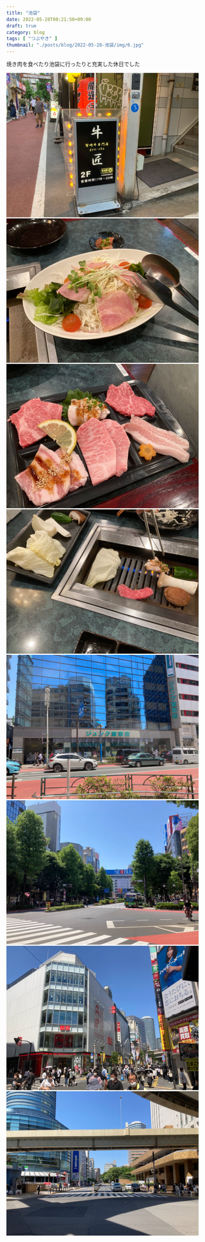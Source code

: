 ```yaml
---
title: "池袋"
date: 2022-05-28T00:21:50+09:00
draft: true
category: blog
tags: [ "つぶやき" ]
thumbnail: "./posts/blog/2022-05-28-池袋/img/6.jpg"
---
```

焼き肉を食べたり池袋に行ったりと充実した休日でした  
<!--more-->

![](./img/1.jpg)
![](./img/2.jpg)
![](./img/3.jpg)
![](./img/4.jpg)
![](./img/5.jpg)
![](./img/6.jpg)
![](./img/7.jpg)
![](./img/8.jpg)